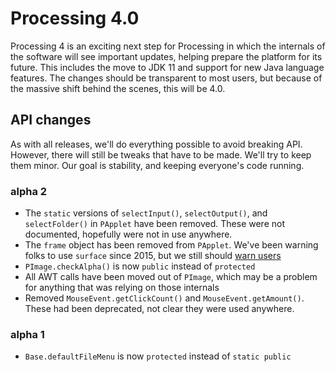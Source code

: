# Processing 4.0

Processing 4 is an exciting next step for Processing in which the internals of the software will see important updates, helping prepare the platform for its future. This includes the move to JDK 11 and support for new Java language features. The changes should be transparent to most users, but because of the massive shift behind the scenes, this will be 4.0.


## API changes

As with all releases, we'll do everything possible to avoid breaking API. However, there will still be tweaks that have to be made. We'll try to keep them minor. Our goal is stability, and keeping everyone's code running.


### alpha 2

* The `static` versions of `selectInput()`, `selectOutput()`, and `selectFolder()` in `PApplet` have been removed. These were not documented, hopefully were not in use anywhere.
* The `frame` object has been removed from `PApplet`. We've been warning folks to use `surface` since 2015, but we still should [warn users](https://github.com/processing/processing4/issues/59)
* `PImage.checkAlpha()` is now `public` instead of `protected`
* All AWT calls have been moved out of `PImage`, which may be a problem for anything that was relying on those internals
* Removed `MouseEvent.getClickCount()` and `MouseEvent.getAmount()`. These had been deprecated, not clear they were used anywhere.


### alpha 1 

* `Base.defaultFileMenu` is now `protected` instead of `static public`
